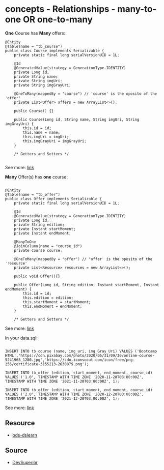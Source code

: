 # concepts - Relationships - many-to-one OR one-to-many



<b>One</b> Course has <b>Many</b> offers:

```
@Entity
@Table(name = "tb_course")
public class Course implements Serializable {
    private static final long serialVersionUID = 1L;

    @Id
    @GeneratedValue(strategy = GenerationType.IDENTITY)
    private Long id;
    private String name;
    private String imgUri;
    private String imgGrayUri;

    @OneToMany(mappedBy = "course") // 'course' is the oposito of the 'offer'
    private List<Offer> offers = new ArrayList<>();

    public Course() {}

    public Course(Long id, String name, String imgUri, String imgGrayUri) {
        this.id = id;
        this.name = name;
        this.imgUri = imgUri;
        this.imgGrayUri = imgGrayUri;
    }

    /* Getters and Setters */
    
```

See more: <a href="https://github.com/gil-son/bds-dslearn/blob/main/backend/src/main/java/com/devsuperior/dslearnbds/entities/Course.java">link</a>



<b>Many</b> Offer(s) has <b>one</b> course:

```

@Entity
@Table(name = "tb_offer")
public class Offer implements Serializable {
    private static final long serialVersionUID = 1L;

    @Id
    @GeneratedValue(strategy = GenerationType.IDENTITY)
    private Long id;
    private String edition;
    private Instant startMoment;
    private Instant endMoment;

    @ManyToOne
    @JoinColumn(name = "course_id")
    private Course course;

    @OneToMany(mappedBy = "offer") // 'offer' is the oposito of the 'resource'
    private List<Resource> resources = new ArrayList<>();

    public void Offer(){}

    public Offer(Long id, String edition, Instant startMoment, Instant endMoment) {
        this.id = id;
        this.edition = edition;
        this.startMoment = startMoment;
        this.endMoment = endMoment;
    }
    
    /* Getters and Setters */

```

See more: <a href="https://github.com/gil-son/bds-dslearn/blob/main/backend/src/main/java/com/devsuperior/dslearnbds/entities/Offer.java">link</a>


In your data.sql:

```

INSERT INTO tb_course (name, img_uri, img_Gray_Uri) VALUES ('Bootcamp HTML','https://cdn.pixabay.com/photo/2020/05/31/09/30/online-course-5241968_1280.jpg','https://cdn.iconscout.com/icon/free/png-256/certificate-3155213-2630879.png');

INSERT INTO tb_offer (edition, start_moment, end_moment, course_id) VALUES ('1.0', TIMESTAMP WITH TIME ZONE '2020-11-20T03:00:00Z', TIMESTAMP WITH TIME ZONE '2021-11-20T03:00:00Z', 1);

INSERT INTO tb_offer (edition, start_moment, end_moment, course_id) VALUES ('2.0', TIMESTAMP WITH TIME ZONE '2020-12-20T03:00:00Z', TIMESTAMP WITH TIME ZONE '2021-12-20T03:00:00Z', 1);

```

See more: <a href="https://github.com/gil-son/bds-dslearn/blob/main/backend/src/main/resources/data.sql">link</a>



## Resource

<ul>
  <li><a href="https://github.com/gil-son/bds-dslearn">bds-dslearn</a></li>
</ul>


## Source

<ul>
  <li><a href="https://devsuperior.com.br/">DevSuperior</a></li>
</ul>



